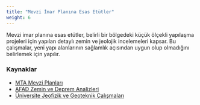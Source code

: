 ```yaml
---
title: "Mevzi İmar Planına Esas Etütler"
weight: 6
---
```


Mevzi imar planına esas etütler, belirli bir bölgedeki küçük ölçekli yapılaşma projeleri için yapılan detaylı zemin ve jeolojik incelemeleri kapsar. Bu çalışmalar, yeni yapı alanlarının sağlamlık açısından uygun olup olmadığını belirlemek için yapılır.

### Kaynaklar
- [MTA Mevzi Planları](https://www.mta.gov.tr/)
- [AFAD Zemin ve Deprem Analizleri](https://www.afad.gov.tr/)
- [Üniversite Jeofizik ve Geoteknik Çalışmaları](https://www.itu.edu.tr/)

